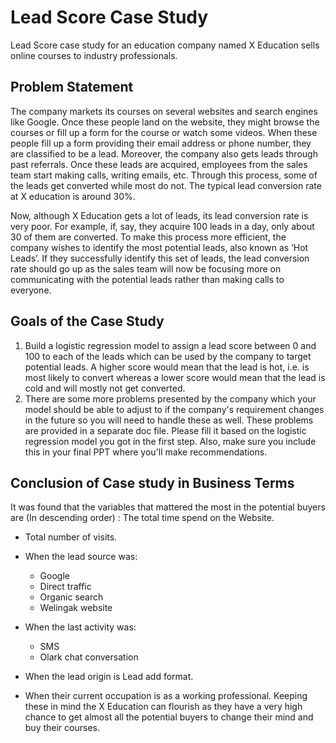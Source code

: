 # Lead Score Case Study
Lead Score case study for an education company named X Education sells online courses to industry professionals.

## Problem Statement
The company markets its courses on several websites and search engines like Google. Once these people land on the website, they might browse the courses or fill up a form for the course or watch some videos. When these people fill up a form providing their email address or phone number, they are classified to be a lead. Moreover, the company also gets leads through past referrals. Once these leads are acquired, employees from the sales team start making calls, writing emails, etc. Through this process, some of the leads get converted while most do not. The typical lead conversion rate at X education is around 30%. 

 Now, although X Education gets a lot of leads, its lead conversion rate is very poor. For example, if, say, they acquire 100 leads in a day, only about 30 of them are converted. To make this process more efficient, the company wishes to identify the most potential leads, also known as ‘Hot Leads’. If they successfully identify this set of leads, the lead conversion rate should go up as the sales team will now be focusing more on communicating with the potential leads rather than making calls to everyone.
 
## Goals of the Case Study

1. Build a logistic regression model to assign a lead score between 0 and 100 to each of the leads which can be used by the company to target potential leads. A higher score would mean that the lead is hot, i.e. is most likely to convert whereas a lower score would mean that the lead is cold and will mostly not get converted.
2. There are some more problems presented by the company which your model should be able to adjust to if the company's requirement changes in the future so you will need to handle these as well. These problems are provided in a separate doc file. Please fill it based on the logistic regression model you got in the first step. Also, make sure you include this in your final PPT where you'll make recommendations.

## Conclusion of Case study in Business Terms
It was found that the variables that mattered the most in the potential buyers are (In descending order) :
The total time spend on the Website.
- Total number of visits.
- When the lead source was:
  - Google
  - Direct traffic
  - Organic search
  - Welingak website

- When the last activity was:
  - SMS
  - Olark chat conversation

- When the lead origin is Lead add format.

- When their current occupation is as a working professional.
Keeping these in mind the X Education can flourish as they have a very high chance to get almost all the potential buyers to change their mind and buy their courses.
